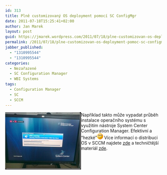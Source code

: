 ```yaml
---
id: 313
title: Plně customizovaný OS deployment pomocí SC ConfigMgr
date: 2011-07-18T15:25:41+02:00
author: Jan Marek
layout: post
guid: https://jmarek.wordpress.com/2011/07/18/plne-customizovan-os-deployment-pomoc-sc-configmgr/
permalink: /2011/07/18/plne-customizovan-os-deployment-pomoc-sc-configmgr/
jabber_published:
  - "1310995544"
  - "1310995544"
categories:
  - Nezařazené
  - SC Configuration Manager
  - WBI Systems
tags:
  - Configuration Manager
  - SC
  - SCCM
---
```

[<img style="background-image:none;border-bottom:0;border-left:0;padding-left:0;padding-right:0;display:inline;float:left;border-top:0;border-right:0;padding-top:0;" title="sccm-osd" border="0" alt="sccm-osd" align="left" src="/wp-content/uploads/2011/07/sccm-osd_thumb.jpg" width="244" height="184" />](/wp-content/uploads/2011/07/sccm-osd.jpg)

Například takto může vypadat průběh instalace operačního systému s využitím nástroje System Center Configuration Manager. Efektivní a “hezké”<img style="border-style:none;" class="wlEmoticon wlEmoticon-smile" alt="Smile" src="/wp-content/uploads/2011/07/wlemoticon-smile.png" /> Více informací o distribuci OS v SCCM najdete [zde](http://www.microsoft.com/systemcenter/en/us/configuration-manager/cm-os-deployment.aspx) a techničtější materiál [zde](http://technet.microsoft.com/en-us/library/bb632767.aspx).
